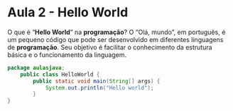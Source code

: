 #  Aula 2 - Hello World

O que é “**Hello World**” na **programação**? O “Olá, mundo”, em português, é um pequeno código que pode ser desenvolvido em diferentes linguagens de **programação**. Seu objetivo é facilitar o conhecimento da estrutura básica e o funcionamento da linguagem.

```java
package aulasjava;
	public class HelloWorld {
        public static void main(String[] args) {
            System.out.println("Hello world"); 
        }
}
```

